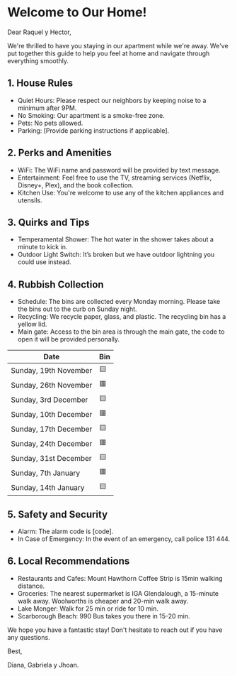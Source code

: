 # Welcome to Our Home!

Dear Raquel y Hector,

We're thrilled to have you staying in our apartment while we're away. We've put together this guide to help you feel at home and navigate through everything smoothly.

## 1. House Rules
* Quiet Hours: Please respect our neighbors by keeping noise to a minimum after 9PM.
* No Smoking: Our apartment is a smoke-free zone.
* Pets: No pets allowed.
* Parking: [Provide parking instructions if applicable].

## 2. Perks and Amenities
- WiFi: The WiFi name and password will be provided by text message.
- Entertainment: Feel free to use the TV, streaming services (Netflix, Disney+, Plex), and the book collection.
- Kitchen Use: You're welcome to use any of the kitchen appliances and utensils.

## 3. Quirks and Tips
- Temperamental Shower: The hot water in the shower takes about a minute to kick in.
- Outdoor Light Switch: It’s broken but we have outdoor lightning you could use instead.

## 4. Rubbish Collection
- Schedule: The bins are collected every Monday morning. Please take the bins out to the curb on Sunday night.
- Recycling: We recycle paper, glass, and plastic. The recycling bin has a yellow lid.
- Main gate: Access to the bin area is through the main gate, the code to open it will be provided personally.

| Date  | Bin  |
|---|---|
| Sunday, 19th November  | 🟨 |
| Sunday, 26th November  | 🟥 |
| Sunday, 3rd December   | 🟨 |
| Sunday, 10th December  | 🟥 |
| Sunday, 17th December  | 🟨 |
| Sunday, 24th December  | 🟥 |
| Sunday, 31st December  | 🟨 |
| Sunday, 7th January    | 🟥 |
| Sunday, 14th January   | 🟨 |

## 5. Safety and Security
- Alarm: The alarm code is [code].
- In Case of Emergency: In the event of an emergency, call police 131 444.

## 6. Local Recommendations
- Restaurants and Cafes: Mount Hawthorn Coffee Strip is 15min walking distance.
- Groceries: The nearest supermarket is IGA Glendalough, a 15-minute walk away. Woolworths is cheaper and 20-min walk away.
- Lake Monger: Walk for 25 min or ride for 10 min.
- Scarborough Beach: 990 Bus takes you there in 15-20 min.

We hope you have a fantastic stay! Don't hesitate to reach out if you have any questions.

Best,

Diana, Gabriela y Jhoan.

